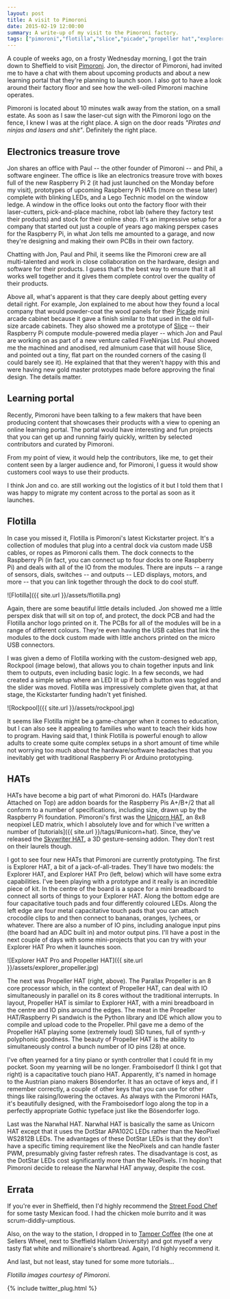 ```yaml
---
layout: post
title: A visit to Pimoroni
date: 2015-02-19 12:00:00
summary: A write-up of my visit to the Pimoroni factory.
tags: ["pimoroni","flotilla","slice","picade","propeller hat","explorer hat","framboisedorf"]
---
```


A couple of weeks ago, on a frosty Wednesday morning, I got the train down to
Sheffield to visit [Pimoroni](http://shop.pimoroni.com). Jon, the director of 
Pimoroni, had invited me to have a chat with them about upcoming products and 
about a new learning portal that they're planning to launch soon. I also got to 
have a look around their factory floor and see how the well-oiled Pimoroni machine 
operates.

Pimoroni is located about 10 minutes walk away from the station, on a small
estate. As soon as I saw the laser-cut sign
with the Pimoroni logo on the fence, I knew I was at the right place. A sign
on the door reads *"Pirates and ninjas and lasers and shit"*. Definitely the
right place.

## Electronics treasure trove

Jon shares an office with Paul -- the other founder of Pimoroni -- and Phil, 
a software engineer. The office is like an electronics treasure trove with
boxes full of the new Raspberry Pi 2 (it had just launched on the Monday before
my visit), prototypes of upcoming Raspberry Pi HATs (more on these later) 
complete with blinking LEDs, and a Lego Technic model on the window ledge. A 
window in the office looks out onto the factory floor with their laser-cutters,
pick-and-place machine, robot lab (where they factory test their products) 
and stock for their online shop. It's an
impressive setup for a company that started out just a couple of years ago 
making perspex cases for the Raspberry Pi, in what Jon tells me amounted to a
garage, and now they're designing and making their own PCBs in their own
factory.

Chatting with Jon, Paul and Phil, it seems like the Pimoroni crew are all 
multi-talented and work in close collaboration on the hardware, design and 
software for their products. I guess that's the best way to ensure that it
all works well together and it gives them complete control over the quality
of their products.

Above all, what's apparent is that they care deeply about getting every detail
right. For example, Jon explained to me about how they found a local company
that would powder-coat the wood panels for their 
[Picade](https://www.kickstarter.com/projects/pimoroni/picade-the-arcade-cabinet-kit-for-your-raspberry-p)
mini arcade cabinet because it gave a finish similar to that used in the old
full-size arcade cabinets. They also showed me a prototype of 
[Slice](https://www.kickstarter.com/projects/fiveninjas/slice-a-media-player-and-more)
 -- their Raspberry Pi compute module-powered media player -- which Jon and Paul are
working on as part of a new venture called FiveNinjas Ltd. Paul showed me the
machined and anodised, red almunium case that will house Slice, and pointed out
a tiny, flat part on the rounded corners of the casing (I could barely see it). 
He explained that that they weren't happy with this and were having new gold 
master prototypes made before approving the final design. The details matter.

## Learning portal

Recently, Pimoroni have been talking to a few makers that have been producing
content that showcases their products with a view to opening an online learning 
portal. The portal would have interesting and fun projects that you can get up
and running fairly quickly, written by selected contributors and curated by
Pimoroni.

From my point of view, it would help the contributors, like me, to get their 
content seen by a larger audience and, for Pimoroni, I guess it would show
customers cool ways to use their products.

I think Jon and co. are still working out the logistics of it but I told them
that I was happy to migrate my content across to the portal as soon as it
launches.

## Flotilla

In case you missed it, Flotilla is Pimoroni's latest Kickstarter project. It's 
a collection of modules that plug into a central dock via custom made USB 
cables, or ropes as Pimoroni calls them. The dock connects to the Raspberry Pi
(in fact, you can connect up to four docks to one Raspberry Pi) and deals 
with all of the IO from the modules. There are inputs -- a range of sensors, 
dials, switches -- and outputs -- LED displays, motors, and more -- that you can
link together through the dock to do cool stuff.

![Flotilla]({{ site.url }}/assets/flotilla.png)

Again, there are some beautiful little details included. Jon showed me a little
perspex disk that will sit on top of, and protect, the dock PCB and had the 
Flotilla anchor logo printed on it. The PCBs for all of the modules will be
in a range of different colours. They're even having the USB cables that 
link the modules to the dock custom made with little anchors printed on the 
micro USB connectors. 

I was given a demo of Flotilla working with the custom-designed web app, 
Rockpool (image below), that allows you to chain together inputs and link them to outputs,
even including basic logic. In a few seconds, we had created a simple setup 
where an LED lit up if both a button was toggled and the slider was moved. Flotilla 
was impressively complete given that, at that stage, the Kickstarter funding 
hadn't yet finished.

![Rockpool]({{ site.url }}/assets/rockpool.jpg)

It seems like Flotilla might be a game-changer when it comes to education,
but I can also see it appealing to families who want to teach their kids how
to program. Having said that, I think Flotilla is powerful enough to allow
adults to create some quite complex setups in a short amount of time while
not worrying too much about the hardware/software headaches that you
inevitably get with traditional Raspberry Pi or Arduino prototyping.

## HATs

HATs have become a big part of what Pimoroni do. HATs (Hardware Attached on
Top) are addon boards for the Raspberry Pis A+/B+/2 that all conform to a
number of specifications, including size, drawn up by the Raspberry Pi 
foundation. Pimoroni's first was the 
[Unicorn HAT](http://shop.pimoroni.com/products/unicorn-hat), an 8x8 neopixel
LED matrix, which I absolutely love and for which I've written a number of 
[tutorials]({{ site.url }}/tags/#unicorn+hat). Since, they've released the
[Skywriter HAT](http://shop.pimoroni.com/products/skywriter-hat), a 3D 
gesture-sensing addon. They don't rest on their laurels though.

I got to see four new HATs that Pimoroni are currently prototyping. The first
is Explorer HAT, a bit of a jack-of-all-trades. They'll have two models: the
Explorer HAT, and Explorer HAT Pro (left, below) which will have some extra capabilities.
I've been playing with a prototype and it really is an incredible piece of kit. 
In the centre of the board is a space for a mini breadboard to connect all sorts 
of things to your Explorer HAT. Along the bottom edge are four capacitative touch 
pads and four differently coloured LEDs. Along the left edge are four metal 
capacitative touch pads that you can attach crocodile clips to and then connect 
to bananas, oranges, lychees, or whatever. There are also a number of IO pins, 
including analogue input pins (the board had an ADC built in) and motor output pins.
I'll have a post in the next couple of days with some mini-projects that you can
try with your Explorer HAT Pro when it launches soon.

![Explorer HAT Pro and Propeller HAT]({{ site.url }}/assets/explorer_propeller.jpg)

The next was Propeller HAT (right, above). The Parallax Propeller is an 8 core processor which,
in the context of Propeller HAT, can deal with IO simultaneously in parallel on
its 8 cores without the traditional interrupts. In layout, Propeller HAT is 
similar to Explorer HAT, with a mini breadboard in the centre and IO pins around
the edges. The meat in the Propeller HAT/Raspberry Pi sandwich is the Python 
library and IDE which allow you to compile and upload code to the Propeller. Phil
gave me a demo of the Propeller HAT playing some (extremely loud) SID tunes, 
full of synth-y polyphonic goodness. The beauty of Propeller HAT is the ability
to simultaneously control a bunch number of IO pins (28) at once.

I've often yearned for a tiny piano or synth controller that I could fit in
my pocket. Soon my yearning will be no longer. Framboisedorf (I think I got
that right) is a capacitative touch piano HAT. Apparently, it's named in 
homage to the Austrian piano makers Bösendorfer. It has an octave of keys and,
if I remember correctly, a couple of other keys that you can use for other
things like raising/lowering the octaves. As always with the Pimoroni HATs,
it's beautifully designed, with the Framboisedorf logo along the top in a
perfectly appropriate Gothic typeface just like the Bösendorfer logo.

Last was the Narwhal HAT. Narwhal HAT is basically the same as Unicorn HAT
except that it uses the DotStar APA102C LEDs rather than the NeoPixel WS2812B
LEDs. The advantages of these DotStar LEDs is that they don't have a specific
timing requirement like the NeoPixels and can handle faster PWM, presumably 
giving faster refresh rates. The disadvantage is cost, as the DotStar LEDs cost
significantly more than the NeoPixels. I'm hoping that Pimoroni decide to 
release the Narwhal HAT anyway, despite the cost.

## Errata

If you're ever in Sheffield, then I'd highly recommend the 
[Street Food Chef](http://www.streetfoodchef.co.uk) for some tasty Mexican food.
I had the chicken mole burrito and it was scrum-diddly-umptious.

Also, on the way to the station, I dropped in to 
[Tamper Coffee](http://tampercoffee.co.uk/sellers-wheel/) (the one at Sellers Wheel, 
next to Sheffield Hallam University) and got myself a very tasty flat white and 
millionaire's shortbread. Again, I'd highly recommend it.

And last, but not least, stay tuned for some more tutorials...

*Flotilla images courtesy of Pimoroni.*

{% include twitter_plug.html %}
